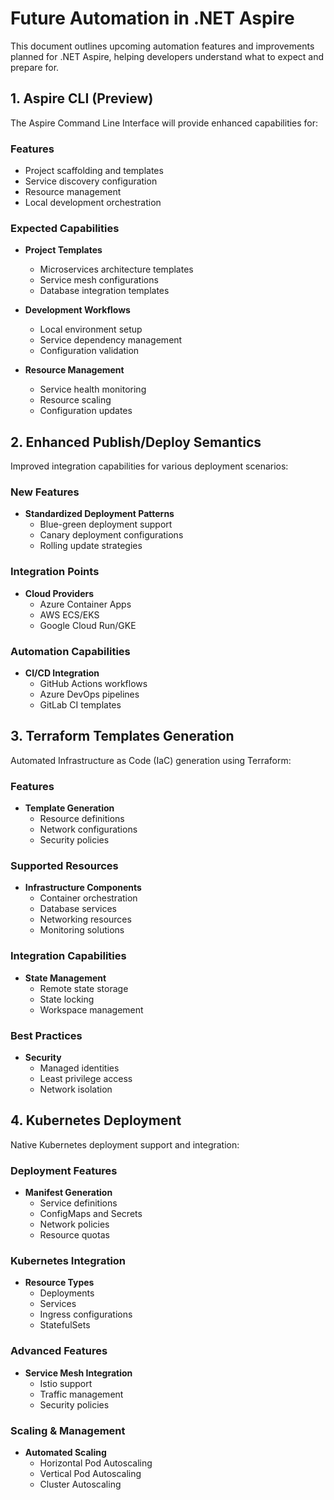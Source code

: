 # Future Automation in .NET Aspire

This document outlines upcoming automation features and improvements planned for .NET Aspire, helping developers understand what to expect and prepare for.

## 1. Aspire CLI (Preview)

The Aspire Command Line Interface will provide enhanced capabilities for:

### Features
- Project scaffolding and templates
- Service discovery configuration
- Resource management
- Local development orchestration

### Expected Capabilities
- **Project Templates**
  - Microservices architecture templates
  - Service mesh configurations
  - Database integration templates
  
- **Development Workflows**
  - Local environment setup
  - Service dependency management
  - Configuration validation

- **Resource Management**
  - Service health monitoring
  - Resource scaling
  - Configuration updates

## 2. Enhanced Publish/Deploy Semantics

Improved integration capabilities for various deployment scenarios:

### New Features
- **Standardized Deployment Patterns**
  - Blue-green deployment support
  - Canary deployment configurations
  - Rolling update strategies

### Integration Points
- **Cloud Providers**
  - Azure Container Apps
  - AWS ECS/EKS
  - Google Cloud Run/GKE

### Automation Capabilities
- **CI/CD Integration**
  - GitHub Actions workflows
  - Azure DevOps pipelines
  - GitLab CI templates

## 3. Terraform Templates Generation

Automated Infrastructure as Code (IaC) generation using Terraform:

### Features
- **Template Generation**
  - Resource definitions
  - Network configurations
  - Security policies

### Supported Resources
- **Infrastructure Components**
  - Container orchestration
  - Database services
  - Networking resources
  - Monitoring solutions

### Integration Capabilities
- **State Management**
  - Remote state storage
  - State locking
  - Workspace management

### Best Practices
- **Security**
  - Managed identities
  - Least privilege access
  - Network isolation

## 4. Kubernetes Deployment

Native Kubernetes deployment support and integration:

### Deployment Features
- **Manifest Generation**
  - Service definitions
  - ConfigMaps and Secrets
  - Network policies
  - Resource quotas

### Kubernetes Integration
- **Resource Types**
  - Deployments
  - Services
  - Ingress configurations
  - StatefulSets

### Advanced Features
- **Service Mesh Integration**
  - Istio support
  - Traffic management
  - Security policies

### Scaling & Management
- **Automated Scaling**
  - Horizontal Pod Autoscaling
  - Vertical Pod Autoscaling
  - Cluster Autoscaling